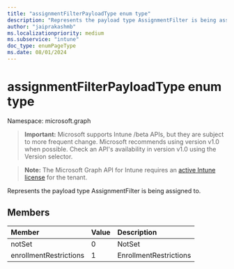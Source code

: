 ```yaml
---
title: "assignmentFilterPayloadType enum type"
description: "Represents the payload type AssignmentFilter is being assigned to."
author: "jaiprakashmb"
ms.localizationpriority: medium
ms.subservice: "intune"
doc_type: enumPageType
ms.date: 08/01/2024
---
```


# assignmentFilterPayloadType enum type

Namespace: microsoft.graph

> **Important:** Microsoft supports Intune /beta APIs, but they are subject to more frequent change. Microsoft recommends using version v1.0 when possible. Check an API's availability in version v1.0 using the Version selector.

> **Note:** The Microsoft Graph API for Intune requires an [active Intune license](https://go.microsoft.com/fwlink/?linkid=839381) for the tenant.

Represents the payload type AssignmentFilter is being assigned to.

## Members
|Member|Value|Description|
|:---|:---|:---|
|notSet|0|NotSet|
|enrollmentRestrictions|1|EnrollmentRestrictions|